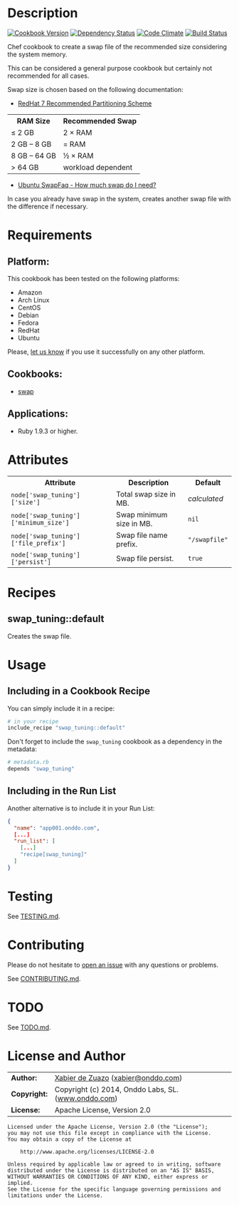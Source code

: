 Description
===========
[![Cookbook Version](https://img.shields.io/cookbook/v/swap_tuning.svg?style=flat)](https://supermarket.getchef.com/cookbooks/swap_tuning)
[![Dependency Status](http://img.shields.io/gemnasium/onddo/swap_tuning-cookbook.svg?style=flat)](https://gemnasium.com/onddo/swap_tuning-cookbook)
[![Code Climate](http://img.shields.io/codeclimate/github/onddo/swap_tuning-cookbook.svg?style=flat)](https://codeclimate.com/github/onddo/swap_tuning-cookbook)
[![Build Status](http://img.shields.io/travis/onddo/swap_tuning-cookbook.svg?style=flat)](https://travis-ci.org/onddo/swap_tuning-cookbook)

Chef cookbook to create a swap file of the recommended size considering the system memory.

This can be considered a general purpose cookbook but certainly not recommended for all cases.

Swap size is chosen based on the following documentation:

* [RedHat 7 Recommended Partitioning Scheme](https://access.redhat.com/site/documentation/en-US/Red_Hat_Enterprise_Linux/7/html/Installation_Guide/sect-disk-partitioning-setup-x86.html#sect-recommended-partitioning-scheme-x86)

<table>
  <tr>
    <th>RAM Size</th>
    <th>Recommended Swap</th>
  </tr>
  <tr>
    <td>&le; 2 GB</td>
    <td>2 &times; RAM</td>
  </tr>
  <tr>
    <td>2 GB – 8 GB</td>
    <td>= RAM</td>
  </tr>
  <tr>
    <td>8 GB – 64 GB</td>
    <td>&frac12; &times; RAM</td>
  </tr>
  <tr>
    <td>&gt; 64 GB</td>
    <td>workload dependent</td>
  </tr>
</table>

* [Ubuntu SwapFaq - How much swap do I need?](https://help.ubuntu.com/community/SwapFaq#How_much_swap_do_I_need.3F)

In case you already have swap in the system, creates another swap file with the difference if necessary.

Requirements
============

## Platform:

This cookbook has been tested on the following platforms:

* Amazon
* Arch Linux
* CentOS
* Debian
* Fedora
* RedHat
* Ubuntu

Please, [let us know](https://github.com/onddo/swap_tuning-cookbook/issues/new?title=I%20have%20used%20it%20successfully%20on%20...) if you use it successfully on any other platform.

## Cookbooks:

* [swap](https://supermarket.getchef.com/cookbooks/swap)

## Applications:

* Ruby 1.9.3 or higher.

Attributes
==========

<table>
  <tr>
    <th>Attribute</th>
    <th>Description</th>
    <th>Default</th>
  </tr>
  <tr>
    <td><code>node['swap_tuning']['size']</code></td>
    <td>Total swap size in MB.</td>
    <td><em>calculated</em></td>
  </tr>
  <tr>
    <td><code>node['swap_tuning']['minimum_size']</code></td>
    <td>Swap minimum size in MB.</td>
    <td><code>nil</code></td>
  </tr>
  <tr>
    <td><code>node['swap_tuning']['file_prefix']</code></td>
    <td>Swap file name prefix.</td>
    <td><code>"/swapfile"</code></td>
  </tr>
  <tr>
    <td><code>node['swap_tuning']['persist']</code></td>
    <td>Swap file persist.</td>
    <td><code>true</code></td>
  </tr>
</table>

Recipes
=======

## swap_tuning::default

Creates the swap file.

Usage
=====

## Including in a Cookbook Recipe

You can simply include it in a recipe:

```ruby
# in your recipe
include_recipe "swap_tuning::default"
```

Don't forget to include the `swap_tuning` cookbook as a dependency in the metadata:

```ruby
# metadata.rb
depends "swap_tuning"
```

## Including in the Run List

Another alternative is to include it in your Run List:

```json
{
  "name": "app001.onddo.com",
  [...]
  "run_list": [
    [...]
    "recipe[swap_tuning]"
  ]
}
```

Testing
=======

See [TESTING.md](https://github.com/onddo/mysql_tuning-cookbook/blob/master/TESTING.md).

Contributing
============

Please do not hesitate to [open an issue](https://github.com/onddo/mysql_tuning-cookbook/issues/new) with any questions or problems.

See [CONTRIBUTING.md](https://github.com/onddo/mysql_tuning-cookbook/blob/master/CONTRIBUTING.md).

TODO
====

See [TODO.md](https://github.com/onddo/mysql_tuning-cookbook/blob/master/TODO.md).

License and Author
==================

|                      |                                          |
|:---------------------|:-----------------------------------------|
| **Author:**          | [Xabier de Zuazo](https://github.com/zuazo) (<xabier@onddo.com>)
| **Copyright:**       | Copyright (c) 2014, Onddo Labs, SL. (www.onddo.com)
| **License:**         | Apache License, Version 2.0

    Licensed under the Apache License, Version 2.0 (the "License");
    you may not use this file except in compliance with the License.
    You may obtain a copy of the License at
    
        http://www.apache.org/licenses/LICENSE-2.0
    
    Unless required by applicable law or agreed to in writing, software
    distributed under the License is distributed on an "AS IS" BASIS,
    WITHOUT WARRANTIES OR CONDITIONS OF ANY KIND, either express or implied.
    See the License for the specific language governing permissions and
    limitations under the License.

